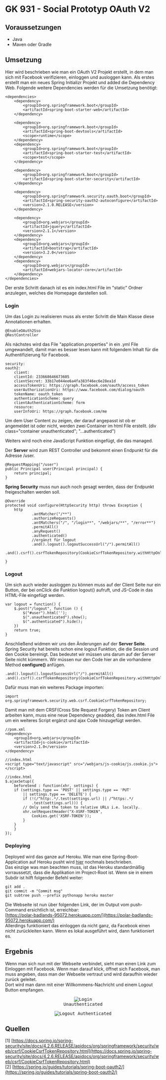 # GK 931 - Social Prototyp OAuth V2

## Voraussetzungen
- Java
- Maven oder Gradle

## Umsetzung
Hier wird beschrieben wie man ein OAuth V2 Projekt erstellt, in dem man sich mit Facebook verifizieren, einloggen und ausloggen kann.
Als erstes erstellt man ein neues Spring Initializr Projekt und added die Dependency Web. Folgende weitere Dependencies werden für die Umsetzung benötigt:  

    <dependencies>
        <dependency>
            <groupId>org.springframework.boot</groupId>
            <artifactId>spring-boot-starter-web</artifactId>
        </dependency>

        <dependency>
            <groupId>org.springframework.boot</groupId>
            <artifactId>spring-boot-devtools</artifactId>
            <scope>runtime</scope>
        </dependency>
        <dependency>
            <groupId>org.springframework.boot</groupId>
            <artifactId>spring-boot-starter-test</artifactId>
            <scope>test</scope>
        </dependency>

        <dependency>
            <groupId>org.springframework.boot</groupId>
            <artifactId>spring-boot-starter-security</artifactId>
        </dependency>

        <dependency>
            <groupId>org.springframework.security.oauth.boot</groupId>
            <artifactId>spring-security-oauth2-autoconfigure</artifactId>
            <version>2.1.0.RELEASE</version>
        </dependency>

        <dependency>
            <groupId>org.webjars</groupId>
            <artifactId>jquery</artifactId>
            <version>2.1.1</version>
        </dependency>
        <dependency>
            <groupId>org.webjars</groupId>
            <artifactId>bootstrap</artifactId>
            <version>3.2.0</version>
        </dependency>
        <dependency>
            <groupId>org.webjars</groupId>
            <artifactId>webjars-locator-core</artifactId>
        </dependency>
    </dependencies>

Der erste Schritt danach ist es ein index.html File im "static" Ordner anzulegen, welches die Homepage darstellen soll.

### Login
Um das Login zu realisieren muss als erster Schritt die Main Klasse diese Annotationen erhalten.  

    @EnableOAuth2Sso
    @RestController
Als nächstes wird das File "application.properties" in ein .yml File umgewandelt, damit man es besser lesen kann mit folgendem Inhalt für die Authentifizierung für Facebook.  

    security:
    oauth2:
        client:
        clientId: 233668646673605
        clientSecret: 33b17e044ee6a4fa383f46ec6e28ea1d
        accessTokenUri: https://graph.facebook.com/oauth/access_token
        userAuthorizationUri: https://www.facebook.com/dialog/oauth
        tokenName: oauth_token
        authenticationScheme: query
        clientAuthenticationScheme: form
        resource:
        userInfoUri: https://graph.facebook.com/me
Um dem User Content zu zeigen, der darauf angepasst ist ob er angemeldet ist oder nicht, werden zwei Container im html File erstellt. (div class="container unauthenticated"; "...authenticated")  

Weiters wird noch eine JavaScript Funktion eingefügt, die das managed.  

Der __Server__ wird zum REST Controller und bekommt einen Endpunkt für die Adresse /user.

    @RequestMapping("/user")
    public Principal user(Principal principal) {
        return principal;
    }
__Spring Security__ muss nun auch noch gesagt werden, dass der Endpunkt freigeschalten werden soll.  

    @Override
    protected void configure(HttpSecurity http) throws Exception {
        http
                .antMatcher("/**")
                .authorizeRequests()
                .antMatchers("/", "/login**", "/webjars/**", "/error**")
                .permitAll()
                .anyRequest()
                .authenticated()
                //ergänzt für logout
                .and().logout().logoutSuccessUrl("/").permitAll()
                .and().csrf().csrfTokenRepository(CookieCsrfTokenRepository.withHttpOnlyFalse());

    }
### Logout
Um sich auch wieder ausloggen zu können muss auf der Client Seite nur ein Button, der bei onClick die Funktion logout() aufruft, und JS-Code in das HTML-File eingefügt werden.  

    var logout = function() {
        $.post("/logout", function () {
            $("#user").html('');
            $(".unauthenticated").show();
            $(".authenticated").hide();
        })
        return true;
    }
Anschließend widmen wir uns den Änderungen auf der __Server Seite__.  
Spring Security hat bereits schon eine logout Funktion, die die Session und den Cookie bereinigt. Das bedeutet wir müssen uns darum auf der Server Seite nicht kümmern. Wir müssen nur den Code hier an die vorhandene Method __configure()__ anfügen.  

    .and().logout().logoutSuccessUrl("/").permitAll()
    .and().csrf().csrfTokenRepository(CookieCsrfTokenRepository.withHttpOnlyFalse());
Dafür muss man ein weiteres Package importen:

    import org.springframework.security.web.csrf.CookieCsrfTokenRepository;
Damit man mit dem CRSF(Cross Site Request Forgery) Token am Client arbeiten kann, muss eine neue Dependency geadded, das index.html File um ein weiteres Script ergänzt und ajax Code hinzugefügt werden.  

    //pom.xml
    <dependency>
        <groupId>org.webjars</groupId>
        <artifactId>js-cookie</artifactId>
        <version>2.1.0</version>
    </dependency>

    //index.html
    <script type="text/javascript" src="/webjars/js-cookie/js.cookie.js"></script>

    //index.html
    $.ajaxSetup({
        beforeSend : function(xhr, settings) {
        if (settings.type == 'POST' || settings.type == 'PUT'
            || settings.type == 'DELETE') {
            if (!(/^http:.*/.test(settings.url) || /^https:.*/
                .test(settings.url))) {
            // Only send the token to relative URLs i.e. locally.
            xhr.setRequestHeader("X-XSRF-TOKEN",
                Cookies.get('XSRF-TOKEN'));
            }
        }
        }
    });
### Deploying
Deployed wird das ganze auf Heroku. Wie man eine Spring-Boot-Application auf Heroku pusht wird [hier](https://dzone.com/articles/spring-boot-heroku-and-cicd) nochmals beschrieben.  
Das einzige was man beachten muss, ist das Heroku standardmäßig vorraussetzt, dass die Applikation im Project-Root ist. Wenn sie in einem Subdir ist hilft folgender Befehl weiter:  

    git add .
    git commit -m "Commit msg"
    git subtree push --prefix pythonapp heroku master

Die Webseite ist nun über folgenden Link, der im Output vom push-Command ersichtlich ist, erreichbar:  
[https://polar-badlands-95072.herokuapp.com/](https://polar-badlands-95072.herokuapp.com/)  
Allerdings funktioniert das einloggen da nicht ganz, da Facebook einen nicht zurückleiten kann. Wenn es lokal ausgeführt wird, dann funktioniert es.

## Ergebnis
Wenn man sich nun mit der Webseite verbindet, sieht man einen Link zum Einloggen mit Facebook. Wenn man darauf klick, öffnet sich Facebook, man muss angeben, dass man der Webseite vertraut und wird daraufhin wieder zurück geleitet.  
Dort wird man dann mit einer Willkommens-Nachricht und einem Logout Button empfangen.  

<center>
<kbd>

![Login](images/login.png)  
</kbd>
Unauthenticated

</center>  

<center>  
<kbd>

![Logout](images/logout.png)
</kbd>
Authenticated
</center>

## Quellen
[1] [https://docs.spring.io/spring-security/site/docs/4.2.6.RELEASE/apidocs/org/springframework/security/web/csrf/CookieCsrfTokenRepository.html](https://docs.spring.io/spring-security/site/docs/4.2.6.RELEASE/apidocs/org/springframework/security/web/csrf/CookieCsrfTokenRepository.html)  
[2] [https://spring.io/guides/tutorials/spring-boot-oauth2/](https://spring.io/guides/tutorials/spring-boot-oauth2/)